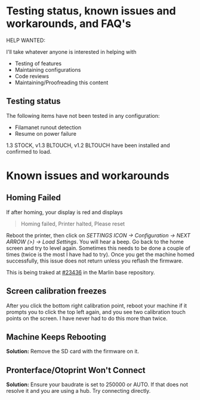 # Testing status, known issues and workarounds, and FAQ's

HELP WANTED:

I'll take whatever anyone is interested in helping with

- Testing of features
- Maintaining configurations
- Code reviews 
- Maintaining/Proofreading this content 

## Testing status

The following items have not been tested in any configuration:

  - Filamanet runout detection
  - Resume on power failure

1.3 STOCK, v1.3 BLTOUCH, v1.2 BLTOUCH have been installed and confirmed to load.

# Known issues and workarounds

## Homing Failed

If after homing, your display is red and displays

> Homing failed, Printer halted, Please reset 

Reboot the printer, then click on *SETTINGS ICON -> Configuration -> NEXT ARROW (>) -> Load Settings*. You will hear a beep. Go back to the home screen and try to level again. Sometimes this needs to be done a couple of times (twice is the most I have had to try). Once you get the machine homed successfully, this issue does not return unless you reflash the firmware.

This is being traked at [#23436](https://github.com/MarlinFirmware/Marlin/issues/23436) in the Marlin base repository. 

## Screen calibration freezes 

After you click the bottom right calibration point, reboot your machine if it prompts you to click the top left again, and you see two calibration touch points on the screen. I have never had to do this more than twice.

## Machine Keeps Rebooting

**Solution:** Remove the SD card with the firmware on it. 

## Pronterface/Otoprint Won't Connect

**Solution:** Ensure your baudrate is set to 250000 or AUTO. If that does not resolve it and you are using a hub. Try connecting directly. 